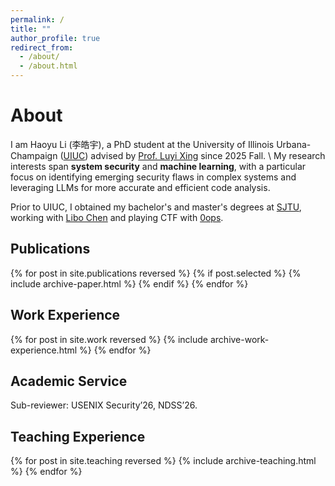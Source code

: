```yaml
---
permalink: /
title: ""
author_profile: true
redirect_from: 
  - /about/
  - /about.html
---
```


# About

I am Haoyu Li (李皓宇), a PhD student at the University of Illinois Urbana-Champaign (<a href="https://illinois.edu/" target="_blank" rel="noopener noreferrer">UIUC</a>) advised by <a href="https://www.xing-luyi.com/" target="_blank" rel="noopener noreferrer">Prof. Luyi Xing</a> since 2025 Fall. \\
My research interests span **system security** and **machine learning**, with a particular focus on identifying emerging security flaws in complex systems and leveraging LLMs for more accurate and efficient code analysis.

Prior to UIUC, I obtained my bachelor's and master's degrees at <a href="https://en.sjtu.edu.cn/" target="_blank" rel="noopener noreferrer">SJTU</a>, 
working with <a href="https://scholar.google.com/citations?hl=zh-CN&user=7ikP578AAAAJ" target="_blank" rel="noopener noreferrer">Libo Chen</a> and playing CTF with <a href="https://ctftime.org/team/4419" target="_blank" rel="noopener noreferrer">0ops</a>.

## Publications

{% for post in site.publications reversed %} {% if post.selected %} {% include archive-paper.html %} {% endif %} {% endfor %}

## Work Experience

<!-- To be beautified. -->
{% for post in site.work reversed %} {% include archive-work-experience.html %} {% endfor %}

## Academic Service

Sub-reviewer: USENIX Security’26, NDSS’26.

## Teaching Experience

{% for post in site.teaching reversed %} {% include archive-teaching.html %} {% endfor %}

<!-- Considering add a CVD list -->
<!-- News -->
<!-- Awards -->

<!-- jekyll serve -l -H localhost -->